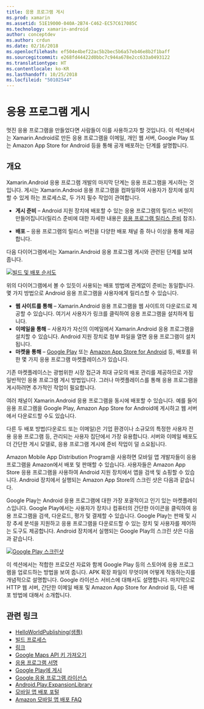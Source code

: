 ```yaml
---
title: 응용 프로그램 게시
ms.prod: xamarin
ms.assetid: 51E19000-040A-2B74-C462-EC57C617085C
ms.technology: xamarin-android
author: conceptdev
ms.author: crdun
ms.date: 02/16/2018
ms.openlocfilehash: ef504e4bef22ac5b2bec5b6a57eb46e8b2f1baff
ms.sourcegitcommit: e268fd44422d0bbc7c944a678e2cc633a0493122
ms.translationtype: HT
ms.contentlocale: ko-KR
ms.lasthandoff: 10/25/2018
ms.locfileid: "50102544"
---
```

# <a name="publishing-an-application"></a>응용 프로그램 게시

멋진 응용 프로그램을 만들었다면 사람들이 이를 사용하고자 할 것입니다. 이 섹션에서는 Xamarin.Android로 만든 응용 프로그램을 이메일, 개인 웹 서버, Google Play 또는 Amazon App Store for Android 등을 통해 공개 배포하는 단계를 설명합니다.


## <a name="overview"></a>개요

Xamarin.Android 응용 프로그램 개발의 마지막 단계는 응용 프로그램을 게시하는 것입니다. 게시는 Xamarin.Android 응용 프로그램을 컴파일하여 사용자가 장치에 설치할 수 있게 하는 프로세스로, 두 가지 필수 작업이 관여합니다.

-   **게시 준비** &ndash; Android 지원 장치에 배포할 수 있는 응용 프로그램의 릴리스 버전이 만들어집니다(릴리스 준비에 대한 자세한 내용은 [응용 프로그램 릴리스 준비](~/android/deploy-test/release-prep/index.md) 참조).

-   **배포** &ndash; 응용 프로그램의 릴리스 버전을 다양한 배포 채널 중 하나 이상을 통해 제공합니다.

다음 다이어그램에서는 Xamarin.Android 응용 프로그램 게시와 관련된 단계를 보여 줍니다.

[![빌드 및 배포 순서도](images/build-and-deploy-steps.png)](images/build-and-deploy-steps.png#lightbox)

위의 다이어그램에서 볼 수 있듯이 사용되는 배포 방법에 관계없이 준비는 동일합니다. 몇 가지 방법으로 Android 응용 프로그램을 사용자에게 릴리스할 수 있습니다.

-   **웹 사이트를 통해** &ndash; Xamarin.Android 응용 프로그램을 웹 사이트의 다운로드로 제공할 수 있습니다. 여기서 사용자가 링크를 클릭하여 응용 프로그램을 설치하게 됩니다.
-   **이메일을 통해** &ndash; 사용자가 자신의 이메일에서 Xamarin.Android 응용 프로그램을 설치할 수 있습니다. Android 지원 장치로 첨부 파일을 열면 응용 프로그램이 설치됩니다.
-   **마켓을 통해** &ndash; [Google Play](http://play.google.com/) 또는 [Amazon App Store for Android](http://www.amazon.com/mobile-apps/b?ie=UTF8&node=2350149011) 등, 배포를 위한 몇 가지 응용 프로그램 마켓플레이스가 있습니다.


기존 마켓플레이스는 광범위한 시장 접근과 최대 규모의 배포 관리를 제공하므로 가장 일반적인 응용 프로그램 게시 방법입니다. 그러나 마켓플레이스를 통해 응용 프로그램을 게시하려면 추가적인 작업이 필요합니다.

여러 채널이 Xamarin.Android 응용 프로그램을 동시에 배포할 수 있습니다. 예를 들어 응용 프로그램을 Google Play, Amazon App Store for Android에 게시하고 웹 서버에서 다운로드할 수도 있습니다.

다른 두 배포 방법(다운로드 또는 이메일)은 기업 환경이나 소규모의 특정한 사용자 전용 응용 프로그램 등, 관리되는 사용자 집단에서 가장 유용합니다.
서버와 이메일 배포도 더 간단한 게시 모델로, 응용 프로그램 게시에 준비 작업이 덜 소요됩니다.

Amazon Mobile App Distribution Program을 사용하면 모바일 앱 개발자들이 응용 프로그램을 Amazon에서 배포 및 판매할 수 있습니다. 사용자들은 Amazon App Store 응용 프로그램을 사용하여 Android 지원 장치에서 앱을 검색 및 쇼핑할 수 있습니다. Android 장치에서 실행되는 Amazon App Store의 스크린 샷은 다음과 같습니다.

Google Play는 Android 응용 프로그램에 대한 가장 포괄적이고 인기 있는 마켓플레이스입니다. Google Play에서는 사용자가 장치나 컴퓨터의 간단한 아이콘을 클릭하여 응용 프로그램을 검색, 다운로드, 평가 및 결제할 수 있습니다. Google Play는 판매 및 시장 추세 분석을 지원하고 응용 프로그램을 다운로드할 수 있는 장치 및 사용자를 제어하는 도구도 제공합니다. Android 장치에서 실행되는 Google Play의 스크린 샷은 다음과 같습니다.

[![Google Play 스크린샷](images/google-play-app.png)](images/google-play-app.png#lightbox)

이 섹션에서는 적합한 프로모션 자료와 함께 Google Play 등의 스토어에 응용 프로그램을 업로드하는 방법을 보여 줍니다. APK 확장 파일이 무엇이며 어떻게 작동하는지를 개념적으로 설명합니다. Google 라이선스 서비스에 대해서도 설명합니다. 마지막으로 HTTP 웹 서버, 간단한 이메일 배포 및 Amazon App Store for Android 등, 다른 배포 방법에 대해서 소개합니다.


## <a name="related-links"></a>관련 링크

- [HelloWorldPublishing(샘플)](https://developer.xamarin.com/samples/monodroid/HelloWorldPublishing/)
- [빌드 프로세스](~/android/deploy-test/building-apps/build-process.md)
- [링크](~/android/deploy-test/linker.md)
- [Google Maps API 키 가져오기](~/android/platform/maps-and-location/maps/obtaining-a-google-maps-api-key.md)
- [응용 프로그램 서명](https://source.android.com/security/apksigning/)
- [Google Play에 게시](http://developer.android.com/distribute/googleplay/publish/index.html)
- [Google 응용 프로그램 라이선스](http://developer.android.com/guide/google/play/licensing/index.html)
- [Android.Play.ExpansionLibrary](https://github.com/mattleibow/Android.Play.ExpansionLibrary)
- [모바일 앱 배포 포털](https://developer.amazon.com/welcome.html)
- [Amazon 모바일 앱 배포 FAQ](https://developer.amazon.com/help/faq.html)
